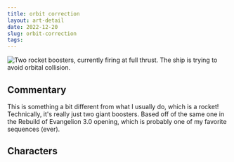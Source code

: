 ```yaml
---
title: orbit correction
layout: art-detail
date: 2022-12-20
slug: orbit-correction
tags:
---
```

![
Two rocket boosters, currently firing at full thrust. The ship is trying to avoid orbital collision.
](/art/orbit-correction.webp)
## Commentary

This is something a bit different from what I usually do, which is a rocket! Technically, it's really just two giant boosters.
Based off of the same one in the Rebuild of Evangelion 3.0 opening, which is probably one of my favorite sequences (ever).

## Characters
